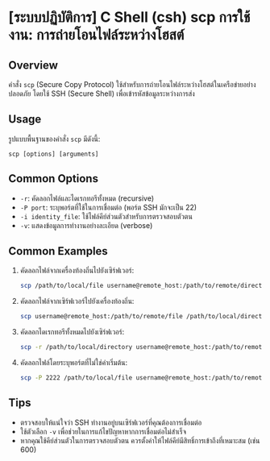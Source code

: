 # [ระบบปฏิบัติการ] C Shell (csh) scp การใช้งาน: การถ่ายโอนไฟล์ระหว่างโฮสต์

## Overview
คำสั่ง `scp` (Secure Copy Protocol) ใช้สำหรับการถ่ายโอนไฟล์ระหว่างโฮสต์ในเครือข่ายอย่างปลอดภัย โดยใช้ SSH (Secure Shell) เพื่อเข้ารหัสข้อมูลระหว่างการส่ง

## Usage
รูปแบบพื้นฐานของคำสั่ง `scp` มีดังนี้:
```
scp [options] [arguments]
```

## Common Options
- `-r`: คัดลอกไฟล์และไดเรกทอรีทั้งหมด (recursive)
- `-P port`: ระบุพอร์ตที่ใช้ในการเชื่อมต่อ (พอร์ต SSH มักจะเป็น 22)
- `-i identity_file`: ใช้ไฟล์คีย์ส่วนตัวสำหรับการตรวจสอบตัวตน
- `-v`: แสดงข้อมูลการทำงานอย่างละเอียด (verbose)

## Common Examples
1. คัดลอกไฟล์จากเครื่องท้องถิ่นไปยังเซิร์ฟเวอร์:
   ```bash
   scp /path/to/local/file username@remote_host:/path/to/remote/directory
   ```

2. คัดลอกไฟล์จากเซิร์ฟเวอร์ไปยังเครื่องท้องถิ่น:
   ```bash
   scp username@remote_host:/path/to/remote/file /path/to/local/directory
   ```

3. คัดลอกไดเรกทอรีทั้งหมดไปยังเซิร์ฟเวอร์:
   ```bash
   scp -r /path/to/local/directory username@remote_host:/path/to/remote/directory
   ```

4. คัดลอกไฟล์โดยระบุพอร์ตที่ไม่ใช่ค่าเริ่มต้น:
   ```bash
   scp -P 2222 /path/to/local/file username@remote_host:/path/to/remote/directory
   ```

## Tips
- ตรวจสอบให้แน่ใจว่า SSH ทำงานอยู่บนเซิร์ฟเวอร์ที่คุณต้องการเชื่อมต่อ
- ใช้ตัวเลือก `-v` เพื่อช่วยในการแก้ไขปัญหาหากการเชื่อมต่อไม่สำเร็จ
- หากคุณใช้คีย์ส่วนตัวในการตรวจสอบตัวตน ควรตั้งค่าให้ไฟล์คีย์มีสิทธิ์การเข้าถึงที่เหมาะสม (เช่น 600)